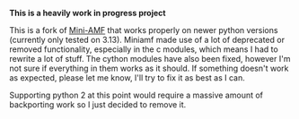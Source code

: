 <b>This is a heavily work in progress project</b>

This is a fork of <a href="https://pypi.org/project/Mini-AMF/">Mini-AMF</a> that works properly on newer python versions (currently only tested on 3.13). Miniamf made use of a lot of deprecated or removed functionality, especially in the c modules, which means I had to rewrite a lot of stuff. The cython modules have also been fixed, however I'm not sure if everything in them works as it should. If something doesn't work as expected, please let me know, I'll try to fix it as best as I can.

Supporting python 2 at this point would require a massive amount of backporting work so I just decided to remove it.
